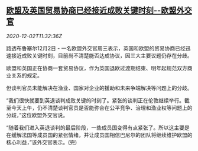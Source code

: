 <!--1606911852000-->
[欧盟及英国贸易协商已经接近成败关键时刻--欧盟外交官](https://cn.reuters.com/article/eu-brexit-trade-deal-1202-idCNKBS28C1JX)
------

<div><i>2020-12-02T11:32:36Z</i></div><p>路透布鲁塞尔12月2日 - 一名欧盟外交官周三表示，英国和欧盟的贸易协商已经迅速接近成败关键时刻，目前尚不清楚能否达成协议，因三大主要议题仍存在分歧。</p><p>欧盟和英国正在协商一套贸易协议，作为英国退欧过渡期结束、明年起规范双方商业关系的规定。</p><p>但谈判官员未能解决在渔业、国家对企业的援助和未来争端解决等问题上的分歧。</p><p>“我们很快就要到英退谈判成败关键的时刻了。紧张的谈判正在伦敦继续举行。截至今天上午，仍不清楚谈判官员是否能弥合在公平竞争、治理和渔业权等问题上的分歧，”这位欧盟外交官说。</p><p>“随着我们进入英退谈判的最后阶段，一些成员国变得有点紧张了。所以这主要是在缓解法国等成员国的紧张情绪，并让成员国相信巴尼尔的团队将继续维护欧盟的核心利益，”该外交官表示。(完)</p>
